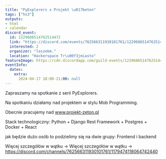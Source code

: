 ```yaml
---
title: "PyExplorers x Projekt \u017beton"
tags: ["hs3"]
outputs:
- html
- calendar
discord_event:
  id: 1229686514762514472
  link: "https://discord.com/events/762566311930101761/1229686514762514472"
  interested: 2
  organizer: "leszekm."
  location: "Hackerspace Tr\u00f3jmiasto"
featureImage: https://cdn.discordapp.com/guild-events/1229686514762514472/0db6b6f435bd2fe2be6cdb8cca57e48a.png?size=1024
eventInfo:
  dates:
    extra:
      2024-04-17 18:00-21:00: null
---
```

Zapraszamy na spotkanie z serii PyExplorers.

Na spotkaniu działamy nad projektem w stylu Mob Programming.

Obecnie pracujemy nad www.projekt-zeton.pl

Stack technologiczny: Python + Django Rest Framework + Postgres + Docker + React

jak będzie dużo osób to podzielimy się na dwie grupy: Frontend i backend

Więcej szczegółów w wątku -> ⁠Więcej szczegółów w wątku -> https://discord.com/channels/762566311930101761/1179474118064742440

